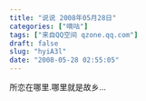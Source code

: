 ```yaml
---
title: "说说 2008年05月28日"
categories: ["嘀咕"]
tags: ["来自QQ空间 qzone.qq.com"]
draft: false
slug: "hyiA3l"
date: "2008-05-28 02:55:05"
---
```


所恋在哪里.哪里就是故乡...
